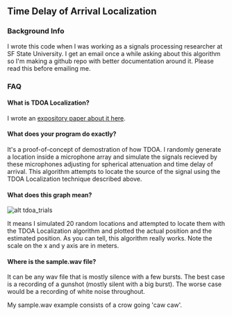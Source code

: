 ## Time Delay of Arrival Localization

### Background Info

I wrote this code when I was working as a signals processing researcher at SF State University.  I get an email once a while asking about this algorithm so I'm making a github repo with better documentation around it.  Please read this before emailing me.

### FAQ

#### What is TDOA Localization?

I wrote an [expository paper about it here](http://www.ocf.berkeley.edu/~stevenli/programming_files/TDOA_Acoustic_Localization.pdf.pdf).

#### What does your program do exactly?

It's a proof-of-concept of demostration of how TDOA.  I randomly generate a location inside a microphone array and simulate the signals recieved by these microphones adjusting for spherical attenuation and time delay of arrival.  This algorithm attempts to locate the source of the signal using the TDOA Localization technique described above.

#### What does this graph mean?

![alt tdoa_trials](http://www.ocf.berkeley.edu/~stevenli/programming_files/TDOA_20trials_1.jpg)

It means I simulated 20 random locations and attempted to locate them with the TDOA Localization algorithm and plotted the actual position and the estimated position.  As you can tell, this algorithm really works.  Note the scale on the x and y axis are in meters.


#### Where is the sample.wav file?

It can be any wav file that is mostly silence with a few bursts.  The best case is a recording of a gunshot (mostly silent with a big burst).  The worse case would be a recording of white noise throughout.

My sample.wav example consists of a crow going 'caw caw'.